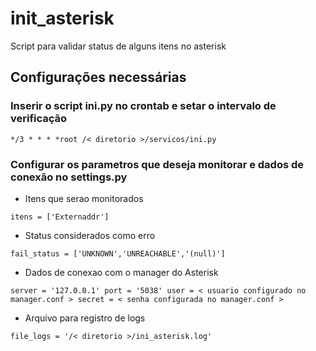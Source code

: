 # init_asterisk
Script para validar status de alguns itens no asterisk

## Configurações necessárias 

### Inserir o script ini.py no crontab e setar o intervalo de verificação

`*/3 * * * *root /< diretorio >/servicos/ini.py`

### Configurar os parametros que deseja monitorar e dados de conexão no settings.py

- Itens que serao monitorados

`
itens = ['Externaddr']
`

- Status considerados como erro

`
fail_status = ['UNKNOWN','UNREACHABLE','(null)']
`

- Dados de conexao com o manager do Asterisk

`
server = '127.0.0.1'
port = '5038'
user = < usuario configurado no manager.conf >
secret = < senha configurada no manager.conf >
`
- Arquivo para registro de logs

`
file_logs = '/< diretorio >/ini_asterisk.log'
`
